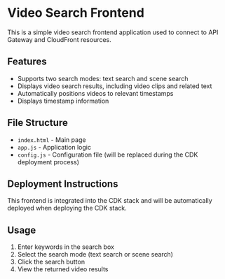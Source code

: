 # Video Search Frontend

This is a simple video search frontend application used to connect to API Gateway and CloudFront resources.

## Features

- Supports two search modes: text search and scene search
- Displays video search results, including video clips and related text
- Automatically positions videos to relevant timestamps
- Displays timestamp information

## File Structure

- `index.html` - Main page
- `app.js` - Application logic
- `config.js` - Configuration file (will be replaced during the CDK deployment process)

## Deployment Instructions

This frontend is integrated into the CDK stack and will be automatically deployed when deploying the CDK stack.

## Usage

1. Enter keywords in the search box
2. Select the search mode (text search or scene search)
3. Click the search button
4. View the returned video results
